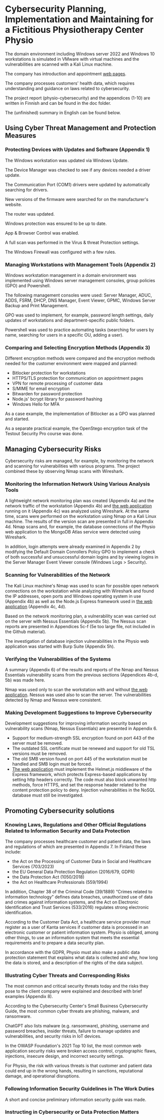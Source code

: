 # Cybersecurity Planning, Implementation and Maintaining for a Fictitious Physiotherapy Center Physio

The domain environment including Windows server 2022 and Windows 10 workstations is simulated in VMware with virtual machines and the vulnerabilities are scanned with a Kali Linux machine. 

The company has introduction and appointment [web pages](https://github.com/hannahakonen/physio-web-pages/tree/main). 

The company processes customers' health data, which requires understanding and guidance on laws related to cybersecurity.

The project report (physio-cybersecurity) and the appendices (1-10) are written in Finnish and can be found in the doc folder. 

The (unfinished) summary in English can be found below.

## Using Cyber Threat Management and Protection Measures

### Protecting Devices with Updates and Software (Appendix 1)

The Windows workstation was updated via Windows Update. 

The Device Manager was checked to see if any devices needed a driver update. 

The Communication Port (COM1) drivers were updated by automatically searching for drivers. 

New versions of the firmware were searched for on the manufacturer's website. 

The router was updated. 

Windows protection was ensured to be up to date. 

App & Browser Control was enabled.

A full scan was performed in the Virus & threat Protection settings. 

The Windows Firewall was configured with a few rules.

### Managing Workstations with Management Tools (Appendix 2)

Windows workstation management in a domain environment was implemented using Windows server management consoles, group policies (GPO) and Powershell. 

The following management consoles were used: Server Manager, ADUC, ADDS, FSRM, DHCP, DNS Manager, Event Viewer, GPMC, Windows Server Backup and Print Management. 

GPO was used to implement, for example, password length settings, daily updates of workstations and department-specific public folders. 

Powershell was used to practice automating tasks (searching for users by name, searching for users in a specific OU, adding a user).

### Comparing and Selecting Encryption Methods (Appendix 3)

Different encryption methods were compared and the encryption methods needed for the customer environment were mapped and planned: 
- Bitlocker protection for workstations
- HTTPS/TLS protection for communication on appointment pages
- VPN for remote processing of customer data
- S/MIME for email encryption
- Bitwarden for password protection
- Node.js' bcrypt library for password hashing
- Windows Hello for MFA 

As a case example, the implementation of Bitlocker as a GPO was planned and started. 

As a separate practical example, the OpenStego encryption task of the Testout Security Pro course was done.

## Managing Cybersecurity Risks

Cybersecurity risks are managed, for example, by monitoring the network and scanning for vulnerabilities with various programs. The project combined these by observing Nmap scans with Wireshark. 

### Monitoring the Information Network Using Various Analysis Tools

A lightweight network monitoring plan was created (Appendix 4a) and the network traffic of the workstation (Appendix 4b) and [the web application](https://github.com/hannahakonen/physio-web-pages/tree/main) running on it (Appendix 4c) was analyzed using Wireshark. At the same time, scans were performed on the workstation using Nmap on a Kali Linux machine. The results of the version scan are presented in full in Appendix 4d. Nmap scans and, for example, the database connections of the Physio web application to the MongoDB Atlas service were detected using Wireshark.

In addition, login attempts were already examined in Appendix 2 by modifying the Default Domain Conrollers Policy GPO to implement a check of both successful and unsuccessful domain logins and by viewing logins in the Server Manager Event Viewer console (Windows Logs > Security).

### Scanning for Vulnerabilities of the Network

The Kali Linux machine's Nmap was used to scan for possible open network connections on the workstation while analyzing with Wireshark and found the IP addresses, open ports and Windows operating system in use (Appendix 4b) as well as the Node.js Express framework used in [the web application](https://github.com/hannahakonen/physio-web-pages/tree/main) (Appendix 4c, 4d).

Based on the network monitoring plan, a vulnerability scan was carried out on the server with Nessus Essentials (Appendix 5b). The Nessus scan reports are presented in Appendices 5c-f (5e too large file, not included in the Github material).

The investigation of database injection vulnerabilities in the Physio web application was started with Burp Suite (Appendix 5h).

### Verifying the Vulnerabilities of the Systems

A summary (Appendix 6) of the results and reports of the Nmap and Nessus Essentials vulnerability scans from the previous sections (Appendices 4b-d, 5b) was made here.

Nmap was used only to scan the workstation with and without [the web application](https://github.com/hannahakonen/physio-web-pages/tree/main). Nessus was used also to scan the server. The vulnerabilities detected by Nmap and Nessus were consistent.

### Making Development Suggestions to Improve Cybersecurity

Development suggestions for improving information security based on vulnerability scans (Nmap, Nessus Essentials) are presented in Appendix 6. 

- Support for medium-strength SSL encryption found on port 443 of the server must be removed. 
- The outdated SSL certificate must be renewed and support for old TSL versions must be removed.
- The old SMB version found on port 445 of the workstation must be handled and SMB login must be forced.
- [The web application](https://github.com/hannahakonen/physio-web-pages/tree/main) must implement the Helmet.js middleware of the Express framework, which protects Express-based applications by setting http headers correctly. The code must also block unwanted http methods, force HTTPS, and set the response header related to the content protection policy to deny. Injection vulnerabilities in the NoSQL database must still be investigated.

## Promoting Cybersecurity solutions

### Knowing Laws, Regulations and Other Official Regulations Related to Information Security and Data Protection

The company processes healthcare customer and patient data, the laws and regulations of which are presented in Appendix 7. In Finland these include:

- the Act on the Processing of Customer Data in Social and Healthcare Services (703/2023)
- the EU General Data Protection Regulation (2016/679, GDPR)
- the Data Protection Act (1050/2018)
- the Act on Healthcare Professionals (559/1994)

In addition, Chapter 38 of the Criminal Code (39/1889) “Crimes related to information technology” defines data breaches, unauthorized use of data and crimes against information systems, and the Act on Electronic Identification and Trust Services (533/2016) regulates strong electronic identification.

According to the Customer Data Act, a healthcare service provider must register as a user of Kanta services if customer data is processed in an electronic customer or patient information system. Physio is obliged, among other things, to use an information system that meets the essential requirements and to prepare a data security plan. 

In accordance with the GDPR, Physio must also make a public data protection statement that explains what data is collected and why, how long the data is stored, and a description of the rights of the data subject.

### Illustrating Cyber Threats and Corresponding Risks

The most common and critical security threats today and the risks they pose to the client company were explained and described with brief examples (Appendix 8).

According to the Cybersecurity Center's Small Business Cybersecurity Guide, the most common cyber threats are phishing, malware, and ransomware.

ChatGPT also lists malware (e.g. ransomware), phishing, username and password breaches, insider threats, failure to manage updates and vulnerabilities, and security risks in IoT devices.

In the OWASP Foundation's 2021 Top 10 list, the most common web application security risks were broken access control, cryptographic flaws, injections, insecure design, and incorrect security settings.

For Physio, the risk with various threats is that customer and patient data could end up in the wrong hands, resulting in sanctions, reputational damage, and operational disruptions.

### Following Information Security Guidelines in The Work Duties

A short and concise preliminary information security guide was made.

### Instructing in Cybersecurity or Data Protection Matters




